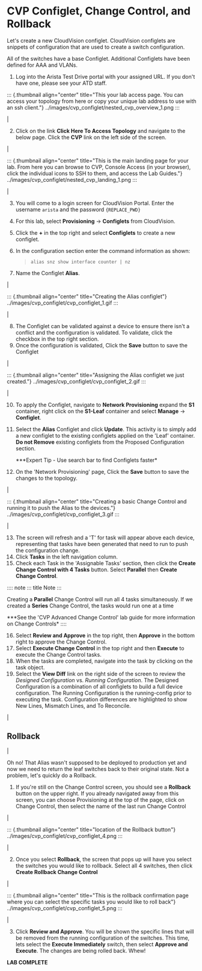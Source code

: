 # CVP Configlet, Change Control, and Rollback

Let's create a new CloudVision configlet. CloudVision configlets are
snippets of configuration that are used to create a switch
configuration.

All of the switches have a base Configlet. Additional Configlets have
been defined for AAA and VLANs.

1.  Log into the Arista Test Drive portal with your assigned URL. If you
    don't have one, please see your ATD staff.

::: {.thumbnail align="center" title="This your lab access page. You can access your topology from here or copy your unique lab address to use with an ssh client."}
../images/cvp_configlet/nested_cvp_overview_1.png
:::

| 

2.  Click on the link **Click Here To Access Topology** and navigate to
    the below page. Click the **CVP** link on the left side of the
    screen.

| 

::: {.thumbnail align="center" title="This is the main landing page for your lab. From here you can browse to CVP, Console Access (in your browser), click the individual icons to SSH to them, and access the Lab Guides."}
../images/cvp_configlet/nested_cvp_landing_1.png
:::

| 

3.  You will come to a login screen for CloudVision Portal. Enter the
    username `arista` and the password `{REPLACE_PWD}`

4.  For this lab, select **Provisioning** -\> **Configlets** from
    CloudVision.

5.  Click the **+** in the top right and select **Configlets** to create
    a new configlet.

6.  In the configuration section enter the command information as shown:

    > ``` text
    > alias snz show interface counter | nz
    > ```

7.  Name the Configlet **Alias**.

| 

::: {.thumbnail align="center" title="Creating the Alias configlet"}
../images/cvp_configlet/cvp_configlet_1.gif
:::

| 

8.  The Configlet can be validated against a device to ensure there
    isn't a conflict and the configuration is validated. To validate,
    click the checkbox in the top right section.
9.  Once the configuration is validated, Click the **Save** button to
    save the Configlet

| 

::: {.thumbnail align="center" title="Assigning the Alias configlet we just created."}
../images/cvp_configlet/cvp_configlet_2.gif
:::

| 

10. To apply the Configlet, navigate to **Network Provisioning** expand
    the **S1** container, right click on the **S1-Leaf** container and
    select **Manage** -\> **Configlet**.

11. Select the **Alias** Configlet and click **Update**. This activity
    is to simply add a new configlet to the existing configlets applied
    on the \'Leaf\' container. **Do not Remove** existing configlets
    from the Proposed Configuration section.

    *\**Expert Tip - Use search bar to find Configlets faster\*

12. On the \'Network Provisioning\' page, Click the **Save** button to
    save the changes to the topology.

| 

::: {.thumbnail align="center" title="Creating a basic Change Control and running it to push the Alias to the devices."}
../images/cvp_configlet/cvp_configlet_3.gif
:::

| 

13. The screen will refresh and a \'T\' for task will appear above each
    device, representing that tasks have been generated that need to run
    to push the configuration change.
14. Click **Tasks** in the left navigation column.
15. Check each Task in the \'Assignable Tasks\' section, then click the
    **Create Change Control with 4 Tasks** button. Select **Parallel**
    then **Create Change Control**.

:::: note
::: title
Note
:::

Creating a **Parallel** Change Control will run all 4 tasks
simultaneously. If we created a **Series** Change Control, the tasks
would run one at a time

*\**See the \'CVP Advanced Change Control\' lab guide for more
information on Change Controls\*
::::

16. Select **Review and Approve** in the top right, then **Approve** in
    the bottom right to approve the Change Control.
17. Select **Execute Change Control** in the top right and then
    **Execute** to execute the Change Control tasks.
18. When the tasks are completed, navigate into the task by clicking on
    the task object.
19. Select the **View Diff** link on the right side of the screen to
    review the *Designed Configuration* vs. *Running Configuration*. The
    Designed Configuration is a combination of all configlets to build a
    full device configuration. The Running Configuration is the
    running-config prior to executing the task. Configuration
    differences are highlighted to show New Lines, Mismatch Lines, and
    To Reconcile.

| 

## Rollback

| 

Oh no! That Alias wasn\'t supposed to be deployed to production yet and
now we need to return the leaf switches back to their original state.
Not a problem, let\'s quickly do a Rollback.

1.  If you\'re still on the Change Control screen, you should see a
    **Rollback** button on the upper right. If you already navigated
    away from this screen, you can choose Provisioning at the top of the
    page, click on Change Control, then select the name of the last run
    Change Control

| 

::: {.thumbnail align="center" title="location of the Rollback button"}
../images/cvp_configlet/cvp_configlet_4.png
:::

| 

2.  Once you select **Rollback**, the screen that pops up will have you
    select the switches you would like to rollback. Select all 4
    switches, then click **Create Rollback Change Control**

| 

::: {.thumbnail align="center" title="This is the rollback confirmation page where you can select the specific tasks you would like to roll back"}
../images/cvp_configlet/cvp_configlet_5.png
:::

| 

3.  Click **Review and Approve**. You will be shown the specific lines
    that will be removed from the running configuration of the switches.
    This time, lets select the **Execute Immediately** switch, then
    select **Approve and Execute**. The changes are being rolled back.
    Whew!

**LAB COMPLETE**

